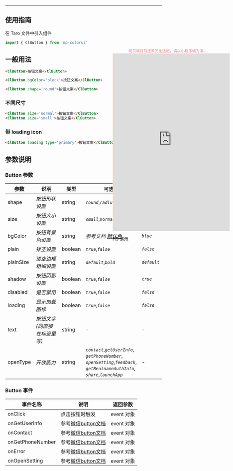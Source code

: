 ****

## 使用指南

在 Taro 文件中引入组件

```js
import { ClButton } from 'mp-colorui'
```

## 一般用法

```html
<ClButton>按钮文案</ClButton>
```

```html
<ClButton bgColor='block'>按钮文案</ClButton>
```

```html
<ClButton shape='round'>按钮文案</ClButton>
```

### 不同尺寸

```html
<ClButton size='normal'>按钮文案</ClButton>
<ClButton size='small'>按钮文案</ClButton>
```

### 带 loading icon

```html
<ClButton loading type='primary'>按钮文案</ClButton>
```

## 参数说明

### Button 参数



| 参数      | 说明                         | 类型    | 可选值                                                       | 默认值      |
| --------- | ---------------------------- | ------- | ------------------------------------------------------------ | ----------- |
| shape     | *按钮形状设置*               | string  | *`round`*,*`radius`*                                         | *`radius`*  |
| size      | *按钮大小设置*               | string  | *`small`*,`normal`,*`large`*                                 | *`normal`*  |
| bgColor   | *按钮背景色设置*             | string  | *参考文档 [默认色](/home/color)*                             | *`blue`*    |
| plain     | *镂空设置*                   | boolean | *`true`*,*`false`*                                           | *`false`*   |
| plainSize | *镂空边框粗细设置*           | string  | *`default`*,*`bold`*                                         | *`default`* |
| shadow    | *按钮阴影设置*               | boolean | *`true`*,*`false`*                                           | *`true`*    |
| disabled  | *是否禁用*                   | boolean | *`true`*,*`false`*                                           | *`false`*   |
| loading   | *显示加载图标*               | boolean | *`true`*,*`false`*                                           | *`false`*   |
| text      | *按钮文字(同直接在标签里写)* | string  | -                                                            | -           |
| openType  | *开放能力*                   | string  | *`contact`*,*`getUserInfo`*,<br />*`getPhoneNumber`*,<br />*`openSetting`*,*`feedback`*,<br />*`getRealnameAuthInfo`*,<br />*`share`*,*`launchApp`* | -           |

### Button 事件



| 事件名称         | 说明                                                         | 返回参数   |
| ---------------- | ------------------------------------------------------------ | ---------- |
| onClick          | 点击按钮时触发                                               | event 对象 |
| onGetUserInfo    | 参考[微信button文档](https://developers.weixin.qq.com/miniprogram/dev/component/button.html) | event 对象 |
| onContact        | 参考[微信button文档](https://developers.weixin.qq.com/miniprogram/dev/component/button.html) | event 对象 |
| onGetPhoneNumber | 参考[微信button文档](https://developers.weixin.qq.com/miniprogram/dev/component/button.html) | event 对象 |
| onError          | 参考[微信button文档](https://developers.weixin.qq.com/miniprogram/dev/component/button.html) | event 对象 |
| onOpenSetting    | 参考[微信button文档](https://developers.weixin.qq.com/miniprogram/dev/component/button.html) | event 对象 |

<div style="position: fixed; right:10px; top: 5%">
<div style="width: 355px; display: flex; flex-wrap: wrap; justify-content: center; align-items: center; font-size: 12px; color: lightcoral">网页端目前还未完全适配，请以小程序端为准。</div>
<iframe style="border: 1px solid antiquewhite" src="https://yinliangdream.github.io/mp-colorui-h5-demo/#/pages/components/button/index" height="568" width="375"></iframe>
<div>
		<p>H5 演示</p>
		<div id='qrcode'></div>
	</div>
</div>

<script>
	new Vue({
		el: '#main',
		mounted() {
			setTimeout(() => {
				const id = document.getElementById("qrcode");
				new QRCode(id, {
					text: "https://yinliangdream.github.io/mp-colorui-h5-demo/#/pages/components/button/index",
					width: 128,
					height: 128,
					colorDark : "#000000",
					colorLight : "#ffffff",
					correctLevel : QRCode.CorrectLevel.H
				});
			});
		}
	})
</script>
